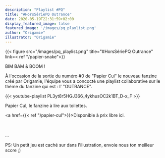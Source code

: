 ```yaml
---
description: "Playlist #PQ"
title: "#HorsSériePQ Outrance"
date: 2020-05-19T22:31:59+02:00
display_featured_image: false
featured_image: '/images/pq_playlist.png'
author: "Origamie" 
illustrator: "Origamie"
---
```


{{< figure src="/images/pq_playlist.png" title="#HorsSériePQ Outrance" link=< ref "/papier-snake">}}

BIM BAM & BOOM !

À l'occasion de la sortie du numéro #0 de "Papier Cul" le nouveau fanzine créé par Origamie, l'équipe vous a concocté une playlist collaborative sur le thème du fanzine qui est : l' "OUTRANCE".

{{< youtube-playlist PL3yt8r5HGJ366_4ykhusOC2k1BT_D-x_F >}}

Papier Cul, le fanzine à lire aux toilettes.

<a href={{< ref "/papier-cul">}}>Disponible à prix libre ici.</a>

<br/>
<br/>
...
<br/>

PS: Un petit jeu est caché sur dans l'illustration, envoie nous ton meilleur score ;)